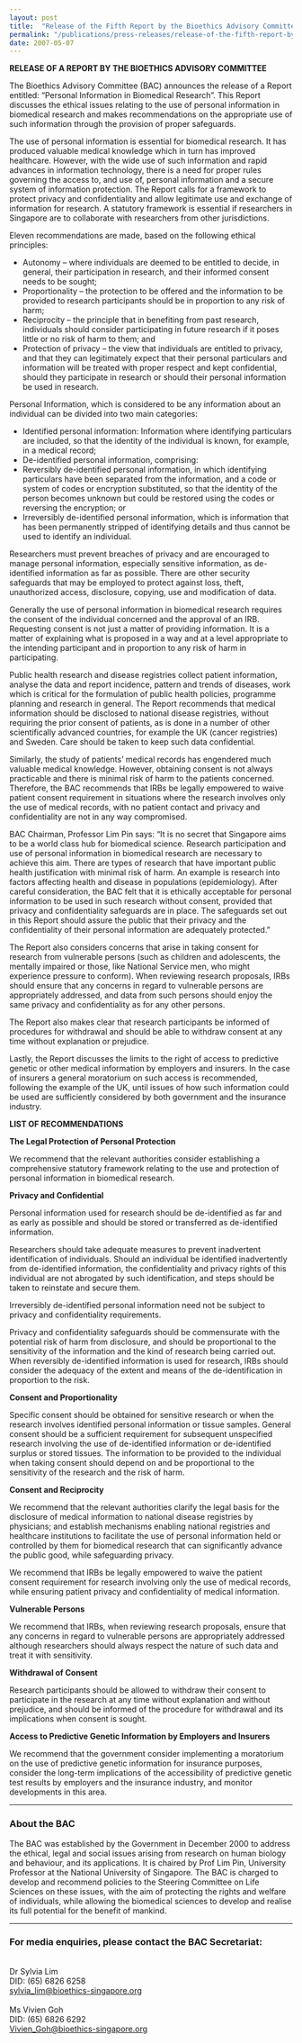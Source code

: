 ```yaml
---
layout: post
title:  "Release of the Fifth Report by the Bioethics Advisory Committee – Personal Information in Biomedical Research"
permalink: "/publications/press-releases/release-of-the-fifth-report-by-the-bioethics-advisory-committee–personal-information-in-biomedical-research"
date: 2007-05-07
---
```


**RELEASE OF A REPORT BY THE BIOETHICS ADVISORY COMMITTEE**

The Bioethics Advisory Committee (BAC) announces the release of a Report entitled: “Personal Information in Biomedical Research”. This Report discusses the ethical issues relating to the use of personal information in biomedical research and makes recommendations on the appropriate use of such information through the provision of proper safeguards.

The use of personal information is essential for biomedical research. It has produced valuable medical knowledge which in turn has improved healthcare. However, with the wide use of such information and rapid advances in information technology, there is a need for proper rules governing the access to, and use of, personal information and a secure system of information protection. The Report calls for a framework to protect privacy and confidentiality and allow legitimate use and exchange of information for research. A statutory framework is essential if researchers in Singapore are to collaborate with researchers from other jurisdictions.

Eleven recommendations are made, based on the following ethical principles:
- Autonomy – where individuals are deemed to be entitled to decide, in general, their participation in research, and their informed consent needs to be sought;
- Proportionality – the protection to be offered and the information to be provided to research participants should be in proportion to any risk of harm;
- Reciprocity – the principle that in benefiting from past research, individuals should consider participating in future research if it poses little or no risk of harm to them; and
- Protection of privacy – the view that individuals are entitled to privacy, and that they can legitimately expect that their personal particulars and information will be treated with proper respect and kept confidential, should they participate in research or should their personal information be used in research.

Personal Information, which is considered to be any information about an individual can be divided into two main categories:
- Identified personal information: Information where identifying particulars are included, so that the identity of the individual is known, for example, in a medical record;
- De-identified personal information, comprising:
- Reversibly de-identified personal information, in which identifying particulars have been separated from the information, and a code or system of codes or encryption substituted, so that the identity of the person becomes unknown but could be restored using the codes or reversing the encryption; or
- Irreversibly de-identified personal information, which is information that has been permanently stripped of identifying details and thus cannot be used to identify an individual.

Researchers must prevent breaches of privacy and are encouraged to manage personal information, especially sensitive information, as de-identified information as far as possible. There are other security safeguards that may be employed to protect against loss, theft, unauthorized access, disclosure, copying, use and modification of data.

Generally the use of personal information in biomedical research requires the consent of the individual concerned and the approval of an IRB. Requesting consent is not just a matter of providing information. It is a matter of explaining what is proposed in a way and at a level appropriate to the intending participant and in proportion to any risk of harm in participating.

Public health research and disease registries collect patient information, analyse the data and report incidence, pattern and trends of diseases, work which is critical for the formulation of public health policies, programme planning and research in general. The Report recommends that medical information should be disclosed to national disease registries, without requiring the prior consent of patients, as is done in a number of other scientifically advanced countries, for example the UK (cancer registries) and Sweden. Care should be taken to keep such data confidential.

Similarly, the study of patients’ medical records has engendered much valuable medical knowledge. However, obtaining consent is not always practicable and there is minimal risk of harm to the patients concerned. Therefore, the BAC recommends that IRBs be legally empowered to waive patient consent requirement in situations where the research involves only the use of medical records, with no patient contact and privacy and confidentiality are not in any way compromised.

BAC Chairman, Professor Lim Pin says: “It is no secret that Singapore aims to be a world class hub for biomedical science. Research participation and use of personal information in biomedical research are necessary to achieve this aim. There are types of research that have important public health justification with minimal risk of harm. An example is research into factors affecting health and disease in populations (epidemiology). After careful consideration, the BAC felt that it is ethically acceptable for personal information to be used in such research without consent, provided that privacy and confidentiality safeguards are in place. The safeguards set out in this Report should assure the public that their privacy and the confidentiality of their personal information are adequately protected.”

The Report also considers concerns that arise in taking consent for research from vulnerable persons (such as children and adolescents, the mentally impaired or those, like National Service men, who might experience pressure to conform). When reviewing research proposals, IRBs should ensure that any concerns in regard to vulnerable persons are appropriately addressed, and data from such persons should enjoy the same privacy and confidentiality as for any other persons.

The Report also makes clear that research participants be informed of procedures for withdrawal and should be able to withdraw consent at any time without explanation or prejudice.

Lastly, the Report discusses the limits to the right of access to predictive genetic or other medical information by employers and insurers. In the case of insurers a general moratorium on such access is recommended, following the example of the UK, until issues of how such information could be used are sufficiently considered by both government and the insurance industry. 

**LIST OF RECOMMENDATIONS**

**The Legal Protection of Personal Protection**

We recommend that the relevant authorities consider establishing a comprehensive statutory framework relating to the use and protection of personal information in biomedical research. 

**Privacy and Confidential**

Personal information used for research should be de-identified as far and as early as possible and should be stored or transferred as de-identified information.

Researchers should take adequate measures to prevent inadvertent identification of individuals. Should an individual be identified inadvertently from de-identified information, the confidentiality and privacy rights of this individual are not abrogated by such identification, and steps should be taken to reinstate and secure them.

Irreversibly de-identified personal information need not be subject to privacy and confidentiality requirements.

Privacy and confidentiality safeguards should be commensurate with the potential risk of harm from disclosure, and should be proportional to the sensitivity of the information and the kind of research being carried out. When reversibly de-identified information is used for research, IRBs should consider the adequacy of the extent and means of the de-identification in proportion to the risk. 

**Consent and Proportionality**

Specific consent should be obtained for sensitive research or when the research involves identified personal information or tissue samples. General consent should be a sufficient requirement for subsequent unspecified research involving the use of de-identified information or de-identified surplus or stored tissues. The information to be provided to the individual when taking consent should depend on and be proportional to the sensitivity of the research and the risk of harm. 

**Consent and Reciprocity**

We recommend that the relevant authorities clarify the legal basis for the disclosure of medical information to national disease registries by physicians; and establish mechanisms enabling national registries and healthcare institutions to facilitate the use of personal information held or controlled by them for biomedical research that can significantly advance the public good, while safeguarding privacy.

We recommend that IRBs be legally empowered to waive the patient consent requirement for research involving only the use of medical records, while ensuring patient privacy and confidentiality of medical information. 

**Vulnerable Persons**

We recommend that IRBs, when reviewing research proposals, ensure that any concerns in regard to vulnerable persons are appropriately addressed although researchers should always respect the nature of such data and treat it with sensitivity. 

**Withdrawal of Consent**

Research participants should be allowed to withdraw their consent to participate in the research at any time without explanation and without prejudice, and should be informed of the procedure for withdrawal and its implications when consent is sought. 

**Access to Predictive Genetic Information by Employers and Insurers**

We recommend that the government consider implementing a moratorium on the use of predictive genetic information for insurance purposes, consider the long-term implications of the accessibility of predictive genetic test results by employers and the insurance industry, and monitor developments in this area. 

---

### **About the BAC** ###

The BAC was established by the Government in December 2000 to address the ethical, legal and social issues arising from research on human biology and behaviour, and its applications. It is chaired by Prof Lim Pin, University Professor at the National University of Singapore. The BAC is charged to develop and recommend policies to the Steering Committee on Life Sciences on these issues, with the aim of protecting the rights and welfare of individuals, while allowing the biomedical sciences to develop and realise its full potential for the benefit of mankind.

---

### **For media enquiries, please contact the BAC Secretariat:**

<br>Dr Sylvia Lim
<br>DID: (65) 6826 6258
<br><sylvia_lim@bioethics-singapore.org>
<br>
<br>Ms Vivien Goh
<br>DID: (65) 6826 6292
<br><Vivien_Goh@bioethics-singapore.org>
